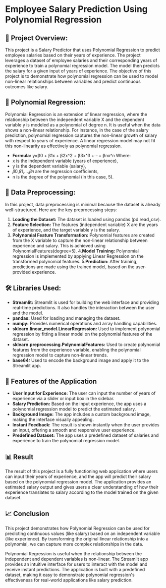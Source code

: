 # Employee Salary Prediction Using Polynomial Regression

## 📝 Project Overview:
This project is a Salary Predictor that uses Polynomial Regression to predict employee salaries based on their years of experience. The project leverages a dataset of employee salaries and their corresponding years of experience to train a polynomial regression model. The model then predicts the salary for a given input of years of experience. The objective of this project is to demonstrate how polynomial regression can be used to model non-linear relationships between variables and predict continuous outcomes like salary.

## 📌 Polynomial Regression:
Polynomial Regression is an extension of linear regression, where the relationship between the independent variable X and the dependent variable y is modeled as a polynomial of degree 
n. It is useful when the data shows a non-linear relationship.
For instance, in the case of the salary prediction, polynomial regression captures the non-linear growth of salary with respect to years of experience. A linear regression model may not fit this non-linearity as effectively as polynomial regression.
- **Formula:**
        y=β0 + β1x + β2x^2 + β3x^3 +⋯+ βnx^n
Where:
- x is the independent variable (years of experience),
- y is the dependent variable (salary),
- 𝛽0,𝛽1,…,𝛽𝑛 are the regression coefficients,
- n is the degree of the polynomial (in this case, 5).

## 📂 Data Preprocessing:
In this project, data preprocessing is minimal because the dataset is already well-structured. Here are the key preprocessing steps:

1. **Loading the Dataset:**
The dataset is loaded using pandas (pd.read_csv).
2. **Feature Selection:**
The features (independent variable) X are the years of experience, and the target variable y is the salary.
3. **Polynomial Feature Transformation:**
Polynomial features are created from the X variable to capture the non-linear relationship between experience and salary. This is achieved using PolynomialFeatures(degree=5).
4.**Model Training:**
Polynomial regression is implemented by applying Linear Regression on the transformed polynomial features.
5.**Prediction:**
After training, predictions are made using the trained model, based on the user-provided experience.

## 🛠️ Libraries Used:
- **Streamlit:**
Streamlit is used for building the web interface and providing real-time predictions. It also handles the interaction between the user and the model.
- **pandas:**
Used for loading and managing the dataset.
- **numpy:**
Provides numerical operations and array handling capabilities.
- **sklearn.linear_model.LinearRegression:**
Used to implement polynomial regression by fitting a linear model on the polynomial features of the dataset.
- **sklearn.preprocessing.PolynomialFeatures:**
Used to create polynomial features from the experience variable, enabling the polynomial regression model to capture non-linear trends.
- **base64:**
Used to encode the background image and apply it to the Streamlit app.

## 📑 Features of the Application
- **User Input for Experience:**
The user can input the number of years of experience via a slider or input box in the sidebar.
- **Salary Prediction:**
Based on the input experience, the app uses a polynomial regression model to predict the estimated salary.
- **Background Image:**
The app includes a custom background image, making the interface visually appealing.
- **Instant Feedback:**
The result is shown instantly when the user provides an input, offering a smooth and responsive user experience.
- **Predefined Dataset:**
The app uses a predefined dataset of salaries and experience to train the polynomial regression model.

## 📊 Result
The result of this project is a fully functioning web application where users can input their years of experience, and the app will predict their salary based on the polynomial regression model. The application provides an estimated salary output and gives users a clear understanding of how their experience translates to salary according to the model trained on the given dataset.

## 📈 Conclusion
This project demonstrates how Polynomial Regression can be used for predicting continuous values (like salary) based on an independent variable (like experience). By transforming the original linear relationship into a polynomial, we can capture more complex relationships in the data.

Polynomial Regression is useful when the relationship between the independent and dependent variables is non-linear.
The Streamlit app provides an intuitive interface for users to interact with the model and receive instant predictions.
The application is built with a predefined dataset, making it easy to demonstrate polynomial regression's effectiveness for real-world applications like salary prediction.


